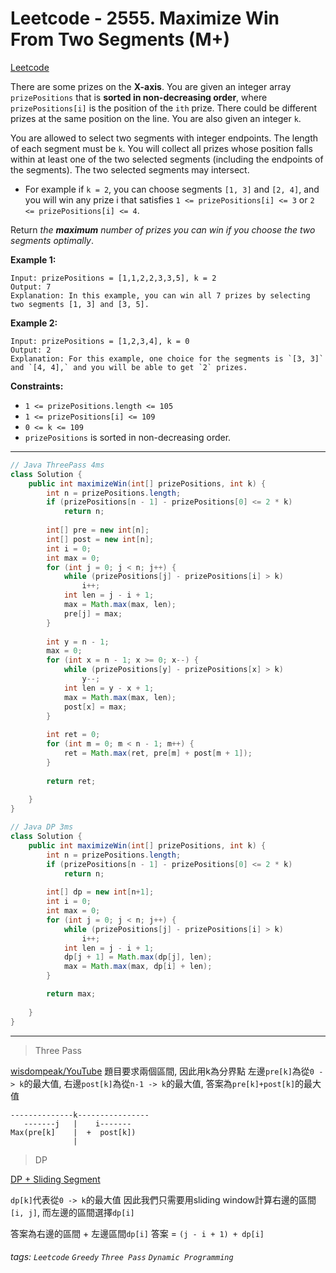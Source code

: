# Leetcode - 2555. Maximize Win From Two Segments (M+)

[Leetcode](https://leetcode.com/problems/maximize-win-from-two-segments/description/)

There are some prizes on the **X-axis**. You are given an integer array `prizePositions` that is **sorted in non-decreasing order**, where `prizePositions[i]` is the position of the `ith` prize. There could be different prizes at the same position on the line. You are also given an integer `k`.

You are allowed to select two segments with integer endpoints. The length of each segment must be `k`. You will collect all prizes whose position falls within at least one of the two selected segments (including the endpoints of the segments). The two selected segments may intersect.

-   For example if `k = 2`, you can choose segments `[1, 3]` and `[2, 4]`, and you will win any prize i that satisfies `1 <= prizePositions[i] <= 3` or `2 <= prizePositions[i] <= 4`.

Return _the **maximum** number of prizes you can win if you choose the two segments optimally_.

**Example 1:**
```
Input: prizePositions = [1,1,2,2,3,3,5], k = 2
Output: 7
Explanation: In this example, you can win all 7 prizes by selecting two segments [1, 3] and [3, 5].
```
**Example 2:**
```
Input: prizePositions = [1,2,3,4], k = 0
Output: 2
Explanation: For this example, one choice for the segments is `[3, 3]` and `[4, 4],` and you will be able to get `2` prizes. 
```
**Constraints:**

-   `1 <= prizePositions.length <= 105`
-   `1 <= prizePositions[i] <= 109`
-   `0 <= k <= 109`
-   `prizePositions` is sorted in non-decreasing order.

---

```java
// Java ThreePass 4ms
class Solution {
    public int maximizeWin(int[] prizePositions, int k) {
        int n = prizePositions.length;
        if (prizePositions[n - 1] - prizePositions[0] <= 2 * k) 
            return n;
        
        int[] pre = new int[n];
        int[] post = new int[n];
        int i = 0;
        int max = 0;
        for (int j = 0; j < n; j++) {
            while (prizePositions[j] - prizePositions[i] > k)
                i++;
            int len = j - i + 1;
            max = Math.max(max, len);
            pre[j] = max;
        }
        
        int y = n - 1;
        max = 0;
        for (int x = n - 1; x >= 0; x--) {
            while (prizePositions[y] - prizePositions[x] > k)
                y--;
            int len = y - x + 1;
            max = Math.max(max, len);
            post[x] = max;
        }
        
        int ret = 0;
        for (int m = 0; m < n - 1; m++) {
            ret = Math.max(ret, pre[m] + post[m + 1]);
        }
        
        return ret;
        
    }
}
```

```java
// Java DP 3ms
class Solution {
    public int maximizeWin(int[] prizePositions, int k) {
        int n = prizePositions.length;
        if (prizePositions[n - 1] - prizePositions[0] <= 2 * k) 
            return n;
        
        int[] dp = new int[n+1];
        int i = 0;
        int max = 0;
        for (int j = 0; j < n; j++) {
            while (prizePositions[j] - prizePositions[i] > k)
                i++;
            int len = j - i + 1;
            dp[j + 1] = Math.max(dp[j], len);
            max = Math.max(max, dp[i] + len);
        }

        return max;
        
    }
}
```

---

> Three Pass

[wisdompeak/YouTube](https://www.youtube.com/watch?v=0Tjuy464sP8)
題目要求兩個區間, 因此用k為分界點
左邊`pre[k]`為從`0 -> k`的最大值, 
右邊`post[k]`為從`n-1 -> k`的最大值,
答案為`pre[k]+post[k]`的最大值
```
--------------k----------------
   -------j   |    i-------  
Max(pre[k]    |  +  post[k])
              |
```



> DP

[DP + Sliding Segment](https://leetcode.com/problems/maximize-win-from-two-segments/solutions/3141449/java-c-python-dp-sliding-segment-o-n/?orderBy=most_votes)

`dp[k]`代表從`0 -> k`的最大值
因此我們只需要用sliding window計算右邊的區間`[i, j]`, 
而左邊的區間選擇`dp[i]`


答案為右邊的區間 + 左邊區間`dp[i]`
答案 = `(j - i + 1) + dp[i]`






###### tags: `Leetcode` `Greedy` `Three Pass` `Dynamic Programming`